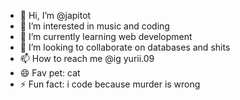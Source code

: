- 👋 Hi, I’m @japitot
- 👀 I’m interested in music and coding
- 🌱 I’m currently learning web development 
- 💞️ I’m looking to collaborate on databases and shits
- 📫 How to reach me @ig yurii.09 
- 😄 Fav pet: cat
- ⚡ Fun fact: i code because murder is wrong

<!---
japitot/japitot is a ✨ special ✨ repository because its `README.md` (this file) appears on your GitHub profile.
You can click the Preview link to take a look at your changes.
--->
